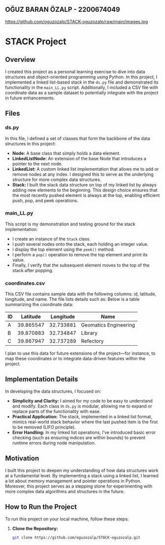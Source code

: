 ##  OĞUZ BARAN ÖZALP - 2200674049

https://github.com/oguzozalp/STACK-oguzozalp/raw/main/images.jpg


# STACK Project

## Overview

I created this project as a personal learning exercise to dive into data structures and object-oriented programming using Python. In this project, I implemented a linked list-based stack in the `ds.py` file and demonstrated its functionality in the `main_LL.py` script. Additionally, I included a CSV file with coordinate data as a sample dataset to potentially integrate with the project in future enhancements.

## Files

### ds.py
In this file, I defined a set of classes that form the backbone of the data structures in this project:
- **Node:** A base class that simply holds a data element.
- **LinkedListNode:** An extension of the base Node that introduces a pointer to the next node.
- **LinkedList:** A custom linked list implementation that allows me to add or remove nodes at any index. I designed this to serve as the underlying structure for more complex data structures.
- **Stack:** I built the stack data structure on top of my linked list by always adding new elements to the beginning. This design choice ensures that the most recently pushed element is always at the top, enabling efficient push, pop, and peek operations.

### main_LL.py
This script is my demonstration and testing ground for the stack implementation:
- I create an instance of the `Stack` class.
- I push several nodes onto the stack, each holding an integer value.
- I display the top element using the `peek()` method.
- I perform a `pop()` operation to remove the top element and print its value.
- Finally, I verify that the subsequent element moves to the top of the stack after popping.

### coordinates.csv
This CSV file contains sample data with the following columns: id, latitude, longitude, and name. The file lists details such as:
Below is a table summarizing the coordinate data:

| ID | Latitude  | Longitude  | Name                  |
|----|-----------|------------|-----------------------|
| A  | 39.865547 | 32.733881  | Geomatics Engineering |
| B  | 39.870883 | 32.734847  | Library               |
| C  | 39.867947 | 32.737289  | Refectory             |

I plan to use this data for future extensions of the project—for instance, to map these coordinates or to integrate data-driven features within the project.


## Implementation Details

In developing the data structures, I focused on:
- **Simplicity and Clarity:** I aimed for my code to be easy to understand and modify. Each class in `ds.py` is modular, allowing me to expand or replace parts of the functionality with ease.
- **Practical Application:** The stack, implemented in a linked list format, mimics real-world stack behavior where the last pushed item is the first to be removed (LIFO principle).
- **Error Handling:** In my linked list operations, I’ve introduced basic error checking (such as ensuring indices are within bounds) to prevent runtime errors during node manipulation.

## Motivation

I built this project to deepen my understanding of how data structures work at a fundamental level. By implementing a stack using a linked list, I learned a lot about memory management and pointer operations in Python. Moreover, this project serves as a stepping stone for experimenting with more complex data algorithms and structures in the future.

## How to Run the Project

To run this project on your local machine, follow these steps:

1. **Clone the Repository:**
   ```bash
   git clone https://github.com/oguzozalp/STACK-oguzozalp.git

